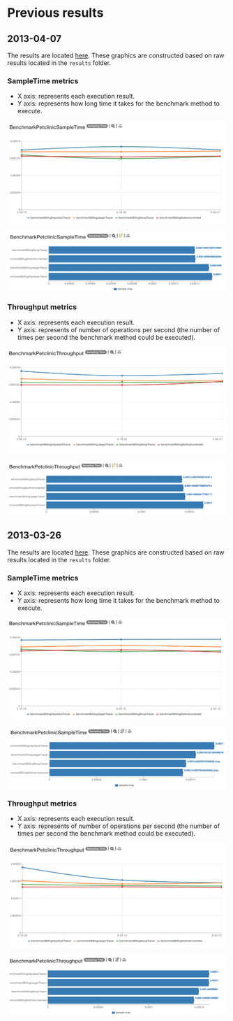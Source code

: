 # Previous results

## 2013-04-07

The results are located [here](http://jmh.morethan.io/?sources=https://raw.githubusercontent.com/gsoria/opentracing-java-benchmark/master/opentracing-benchmark-spring-cloud/results/jmh-2019-04-07-14-56-15.json,https://raw.githubusercontent.com/gsoria/opentracing-java-benchmark/master/opentracing-benchmark-spring-cloud/results/jmh-2019-04-07-15-18-35.json,https://raw.githubusercontent.com/gsoria/opentracing-java-benchmark/master/opentracing-benchmark-spring-cloud/results/jmh-2019-04-07-15-40-51.json&topBar=Opentracing%20spring%20cloud).
These graphics are constructed based on raw results located in the ``results`` folder.

### SampleTime metrics

- X axis: represents each execution result.
- Y axis: represents how long time it takes for the benchmark method to execute.

![BenchmarkPetclinicSampleTime-3](../results-imgs/BenchmarkPetclinicSampleTime.3.png)

![BenchmarkPetclinicSampleTime-4](../results-imgs/BenchmarkPetclinicSampleTime.4.png)

### Throughput metrics

- X axis: represents each execution result.
- Y axis: represents of number of operations per second  (the number of times per second the benchmark method could be executed).

![BenchmarkPetclinicThroughput-3](../results-imgs/BenchmarkPetclinicThroughput.3.png)

![BenchmarkPetclinicThroughput-4](../results-imgs/BenchmarkPetclinicThroughput.4.png)

## 2013-03-26

The results are located [here](http://jmh.morethan.io/?sources=https://raw.githubusercontent.com/gsoria/opentracing-java-benchmark/master/opentracing-benchmark-spring-cloud/results/jmh-2019-03-26-15-10-33.json,https://raw.githubusercontent.com/gsoria/opentracing-java-benchmark/master/opentracing-benchmark-spring-cloud/results/jmh-2019-03-26-16-04-10.json,https://raw.githubusercontent.com/gsoria/opentracing-java-benchmark/master/opentracing-benchmark-spring-cloud/results/jmh-2019-03-26-16-33-12.json&topBar=Opentracing%20spring%20cloud).
These graphics are constructed based on raw results located in the ``results`` folder.

### SampleTime metrics

- X axis: represents each execution result.
- Y axis: represents how long time it takes for the benchmark method to execute.

![BenchmarkPetclinicSampleTime-1](../results-imgs/BenchmarkPetclinicSampleTime.1.png)

![BenchmarkPetclinicSampleTime-2](../results-imgs/BenchmarkPetclinicSampleTime.2.png)

### Throughput metrics

- X axis: represents each execution result.
- Y axis: represents of number of operations per second  (the number of times per second the benchmark method could be executed).

![BenchmarkPetclinicThroughput-1](../results-imgs/BenchmarkPetclinicThroughput.1.png)

![BenchmarkPetclinicThroughput-2](../results-imgs/BenchmarkPetclinicThroughput.2.png)
